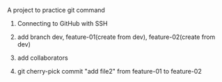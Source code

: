 A project to practice git command

1. Connecting to GitHub with SSH

2. add branch dev, feature-01(create from dev), feature-02(create from dev)

3. add collaborators

4. git cherry-pick commit "add file2" from feature-01 to feature-02